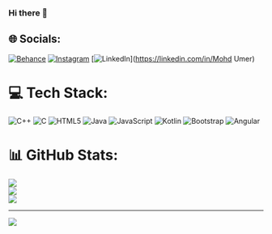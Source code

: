 ### Hi there 👋

<!--
**Mohd-umer38656/Mohd-umer38656** is a ✨ _special_ ✨ repository because its `README.md` (this file) appears on your GitHub profile.

Here are some ideas to get you started:

- 🔭 I’m currently working on ...
- 🌱 I’m currently learning ...
- 👯 I’m looking to collaborate on ...
- 🤔 I’m looking for help with ...
- 💬 Ask me about ...
- 📫 How to reach me: ...
- 😄 Pronouns: ...
- ⚡ Fun fact: ...
-->

## 🌐 Socials:
[![Behance](https://img.shields.io/badge/Behance-1769ff?logo=behance&logoColor=white)](https://behance.net/Mohd-umer38656) [![Instagram](https://img.shields.io/badge/Instagram-%23E4405F.svg?logo=Instagram&logoColor=white)](https://instagram.com/Sa_hil6189) [![LinkedIn](https://img.shields.io/badge/LinkedIn-%230077B5.svg?logo=linkedin&logoColor=white)](https://linkedin.com/in/Mohd Umer) 

# 💻 Tech Stack:
![C++](https://img.shields.io/badge/c++-%2300599C.svg?style=for-the-badge&logo=c%2B%2B&logoColor=white) ![C](https://img.shields.io/badge/c-%2300599C.svg?style=for-the-badge&logo=c&logoColor=white) ![HTML5](https://img.shields.io/badge/html5-%23E34F26.svg?style=for-the-badge&logo=html5&logoColor=white) ![Java](https://img.shields.io/badge/java-%23ED8B00.svg?style=for-the-badge&logo=java&logoColor=white) ![JavaScript](https://img.shields.io/badge/javascript-%23323330.svg?style=for-the-badge&logo=javascript&logoColor=%23F7DF1E) ![Kotlin](https://img.shields.io/badge/kotlin-%230095D5.svg?style=for-the-badge&logo=kotlin&logoColor=white) ![Bootstrap](https://img.shields.io/badge/bootstrap-%23563D7C.svg?style=for-the-badge&logo=bootstrap&logoColor=white) ![Angular](https://img.shields.io/badge/angular-%23DD0031.svg?style=for-the-badge&logo=angular&logoColor=white)
# 📊 GitHub Stats:
![](https://github-readme-stats.vercel.app/api?username=Mohd-umer38656&theme=dark&hide_border=false&include_all_commits=false&count_private=false)<br/>
![](https://github-readme-streak-stats.herokuapp.com/?user=Mohd-umer38656&theme=dark&hide_border=false)<br/>
![](https://github-readme-stats.vercel.app/api/top-langs/?username=Mohd-umer38656&theme=dark&hide_border=false&include_all_commits=false&count_private=false&layout=compact)

---
[![](https://visitcount.itsvg.in/api?id=Mohd-umer38656&icon=0&color=0)](https://visitcount.itsvg.in)

<!-- Proudly created with GPRM ( https://gprm.itsvg.in ) -->
